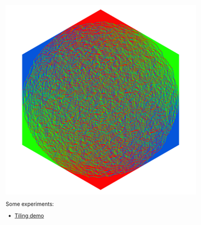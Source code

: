 ![img](/images/img.png)

Some experiments:

* [Tiling demo](https://bakosalih.github.io/Experiments/lozengetiling)